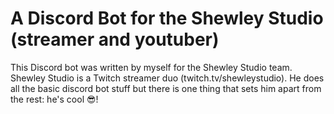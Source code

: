 # A Discord Bot for the Shewley Studio (streamer and youtuber)
This Discord bot was written by myself for the Shewley Studio team. Shewley Studio is a Twitch streamer duo (twitch.tv/shewleystudio).
He does all the basic discord bot stuff but there is one thing that sets him apart from the rest: he's cool 😎!
